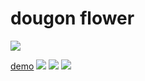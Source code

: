 # dougon flower
![](https://img.shields.io/badge/dougon-Lab-c2cef2.svg?colorA=9db2b0)

[demo](https://st930112.github.io/dougon-flower/)
![](https://github.com/st930112/dougon-flower/blob/master/docs/thumb.png)
![](https://github.com/st930112/dougon-flower/blob/master/docs/thumb1.png)
![](https://github.com/st930112/dougon-flower/blob/master/docs/thumb2.png)
